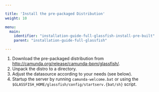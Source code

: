 ```yaml
---

title: 'Install the pre-packaged Distribution'
weight: 10

menu:
  main:
    identifier: "installation-guide-full-glassfish-install-pre-built"
    parent: "installation-guide-full-glassfish"

---
```



1.   Download the pre-packaged distribution from http://camunda.org/release/camunda-bpm/glassfish/.
2.   Unpack the distro to a directory.
3.   Adjust the datasource according to your needs (see below).
4.   Startup the server by running `camunda-welcome.bat` or using the `$GLASSFISH_HOME/glassfish/config/startserv.{bat/sh}` script.